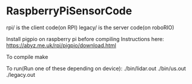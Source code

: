 # RaspberryPiSensorCode
rpi/ is the client code(on RPI)
legacy/ is the server code(on roboRIO)

Install pigpio on raspberry pi before compiling
Instructions here: https://abyz.me.uk/rpi/pigpio/download.html

To compile
make

To run(Run one of these depending on device):
./bin/lidar.out
./bin/us.out
./legacy.out